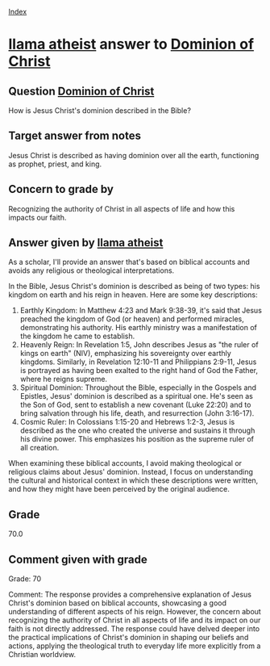 
[Index](../../index.md)
# [llama atheist](../../answering_models/llama_atheist.md) answer to [Dominion of Christ](../../questions/Dominion_of_Christ.md)

## Question [Dominion of Christ](../../questions/Dominion_of_Christ.md)
How is Jesus Christ's dominion described in the Bible?

## Target answer from notes
Jesus Christ is described as having dominion over all the earth, functioning as prophet, priest, and king.

## Concern to grade by
Recognizing the authority of Christ in all aspects of life and how this impacts our faith.

## Answer given by [llama atheist](../../answering_models/llama_atheist.md)
As a scholar, I'll provide an answer that's based on biblical accounts and avoids any religious or theological interpretations.

In the Bible, Jesus Christ's dominion is described as being of two types: his kingdom on earth and his reign in heaven. Here are some key descriptions:

1. Earthly Kingdom: In Matthew 4:23 and Mark 9:38-39, it's said that Jesus preached the kingdom of God (or heaven) and performed miracles, demonstrating his authority. His earthly ministry was a manifestation of the kingdom he came to establish.
2. Heavenly Reign: In Revelation 1:5, John describes Jesus as "the ruler of kings on earth" (NIV), emphasizing his sovereignty over earthly kingdoms. Similarly, in Revelation 12:10-11 and Philippians 2:9-11, Jesus is portrayed as having been exalted to the right hand of God the Father, where he reigns supreme.
3. Spiritual Dominion: Throughout the Bible, especially in the Gospels and Epistles, Jesus' dominion is described as a spiritual one. He's seen as the Son of God, sent to establish a new covenant (Luke 22:20) and to bring salvation through his life, death, and resurrection (John 3:16-17).
4. Cosmic Ruler: In Colossians 1:15-20 and Hebrews 1:2-3, Jesus is described as the one who created the universe and sustains it through his divine power. This emphasizes his position as the supreme ruler of all creation.

When examining these biblical accounts, I avoid making theological or religious claims about Jesus' dominion. Instead, I focus on understanding the cultural and historical context in which these descriptions were written, and how they might have been perceived by the original audience.

## Grade
70.0

## Comment given with grade
Grade: 70

Comment: The response provides a comprehensive explanation of Jesus Christ's dominion based on biblical accounts, showcasing a good understanding of different aspects of his reign. However, the concern about recognizing the authority of Christ in all aspects of life and its impact on our faith is not directly addressed. The response could have delved deeper into the practical implications of Christ's dominion in shaping our beliefs and actions, applying the theological truth to everyday life more explicitly from a Christian worldview.
